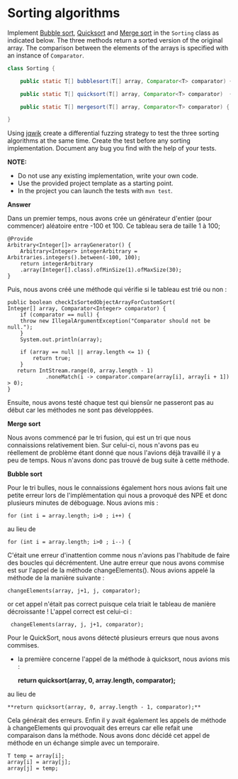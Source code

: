 # Sorting algorithms

Implement [Bubble sort](https://en.wikipedia.org/wiki/Bubble_sort), [Quicksort](https://en.wikipedia.org/wiki/Quicksort) and [Merge sort](https://en.wikipedia.org/wiki/Merge_sort) in the `Sorting` class as indicated below. The three methods return a sorted version of the original array. The comparison between the elements of the arrays is specified with an instance of `Comparator`.

```java
class Sorting {

    public static T[] bubblesort(T[] array, Comparator<T> comparator) { ... }

    public static T[] quicksort(T[] array, Comparator<T> comparator)  { ... }

    public static T[] mergesort(T[] array, Comparator<T> comparator) { ... }

}
```

Using [jqwik](https://jqwik.net/) create a differential fuzzing strategy to test the three sorting algorithms at the same time. Create the test before any sorting implementation. Document any bug you find with the help of your tests.


**NOTE:** 
- Do not use any existing implementation, write your own code. 
- Use the provided project template as a starting point.
- In the project you can launch the tests with `mvn test`.

**Answer**

Dans un premier temps, nous avons crée un générateur d'entier (pour commencer) aléatoire entre -100 et 100.
Ce tableau sera de taille 1 à 100;
    
    @Provide
    Arbitrary<Integer[]> arrayGenerator() {
        Arbitrary<Integer> integerArbitrary = Arbitraries.integers().between(-100, 100);
        return integerArbitrary
        .array(Integer[].class).ofMinSize(1).ofMaxSize(30);
    }

Puis, nous avons créé une méthode qui vérifie si le tableau est trié ou non :

    public boolean checkIsSortedObjectArrayForCustomSort(
    Integer[] array, Comparator<Integer> comparator) {
        if (comparator == null) {
        throw new IllegalArgumentException("Comparator should not be null.");
        }
        System.out.println(array);

        if (array == null || array.length <= 1) {
            return true;
        }
       return IntStream.range(0, array.length - 1)
                .noneMatch(i -> comparator.compare(array[i], array[i + 1]) > 0);
    }

Ensuite, nous avons testé chaque test qui biensûr ne passeront pas au début car les méthodes ne sont pas 
développées.


**Merge sort**

Nous avons commencé par le tri fusion, qui est un tri que nous connaissions relativement bien. Sur celui-ci, nous n'avons pas eu réellement de problème étant donné que nous l'avions déjà travaillé il y a peu de temps.
Nous n'avons donc pas trouvé de bug suite à cette méthode.

**Bubble sort**

Pour le tri bulles, nous le connaissions également hors nous avions fait une petite erreur lors de l'implémentation qui nous a provoqué des NPE et donc plusieurs minutes de déboguage. Nous avions mis :

    for (int i = array.length; i>0 ; i++) {

au lieu de 

    for (int i = array.length; i>0 ; i--) {

C'était une erreur d'inattention comme nous n'avions pas l'habitude de faire des boucles qui décrémentent.
Une autre erreur que nous avons commise est sur l'appel de la méthode changeElements(). Nous avions appelé la méthode de la manière suivante :

    changeElements(array, j+1, j, comparator);

or cet appel n'était pas correct puisque cela triait le tableau de manière décroissante ! L'appel correct est celui-ci :

     changeElements(array, j, j+1, comparator);

Pour le QuickSort, nous avons détecté plusieurs erreurs que nous avons commises.
- la première concerne l'appel de la méthode à quicksort, nous avions mis :

    
    **return quicksort(array, 0, array.length, comparator);** 

au lieu de

    **return quicksort(array, 0, array.length - 1, comparator);** 

Cela générait des erreurs.
Enfin il y avait également les appels de méthode à changeElements qui provoquait des erreurs car
elle refait une comparaison dans la méthode. Nous avons donc décidé cet appel de méthode en un échange simple
avec un temporaire. 

    T temp = array[i];
    array[i] = array[j];
    array[j] = temp;
